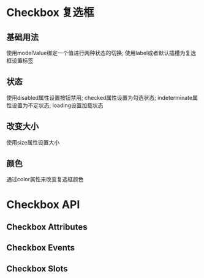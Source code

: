 <script setup>
import { ref } from 'vue'
import Basic from '../examples/checkbox/basic.vue'
import Status from '../examples/checkbox/status.vue'
import Color from '../examples/checkbox/color.vue'
import Size from '../examples/checkbox/size.vue'
import Attributes from '../examples/checkbox/attributes.vue'
import Events from '../examples/checkbox/events.vue'
import Slots from '../examples/checkbox/slots.vue'

</script>

# Checkbox 复选框

## 基础用法
使用modelValue绑定一个值进行两种状态的切换; 使用label或者默认插槽为复选框设置标签
<Basic/>

## 状态
使用disabled属性设置按钮禁用; checked属性设置为勾选状态; indeterminate属性设置为不定状态; loading设置加载状态
<Status/>

## 改变大小
使用size属性设置大小
<Size/>

## 颜色
通过color属性来改变复选框颜色
<Color/>

# Checkbox API
## Checkbox Attributes
<Attributes/>

## Checkbox Events
<Events/>

## Checkbox Slots
<Slots/>

<style module>
</style>